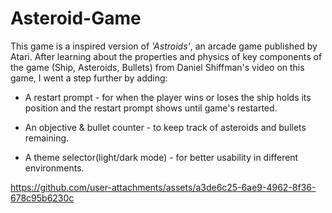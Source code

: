 # Asteroid-Game
This game is a inspired version of *'_Astroids_'*, an arcade game published by Atari. After learning about the properties and physics of key components of the game (Ship, Asteroids, Bullets) from Daniel Shiffman's video on this game, I went a step further by adding:

- A restart prompt - for when the player wins or loses the ship holds its position and the restart prompt shows until game's restarted.

- An objective & bullet counter - to keep track of asteroids and bullets remaining.

- A theme selector(light/dark mode) - for better usability in different environments.



https://github.com/user-attachments/assets/a3de6c25-6ae9-4962-8f36-678c95b6230c


